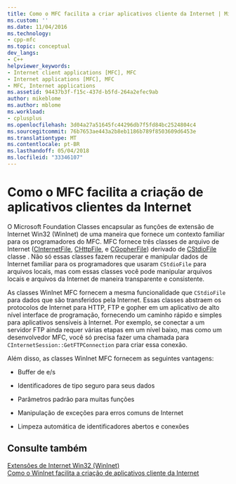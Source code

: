 ```yaml
---
title: Como o MFC facilita a criar aplicativos cliente da Internet | Microsoft Docs
ms.custom: ''
ms.date: 11/04/2016
ms.technology:
- cpp-mfc
ms.topic: conceptual
dev_langs:
- C++
helpviewer_keywords:
- Internet client applications [MFC], MFC
- Internet applications [MFC], MFC
- MFC, Internet applications
ms.assetid: 94437b3f-f15c-437d-b5fd-264a2efec9ab
author: mikeblome
ms.author: mblome
ms.workload:
- cplusplus
ms.openlocfilehash: 3d04a27a51645fc44296db7f5fd84bc2524804c4
ms.sourcegitcommit: 76b7653ae443a2b8eb1186b789f8503609d6453e
ms.translationtype: MT
ms.contentlocale: pt-BR
ms.lasthandoff: 05/04/2018
ms.locfileid: "33346107"
---
```

# <a name="how-mfc-makes-it-easier-to-create-internet-client-applications"></a>Como o MFC facilita a criação de aplicativos clientes da Internet
O Microsoft Foundation Classes encapsular as funções de extensão de Internet Win32 (WinInet) de uma maneira que fornece um contexto familiar para os programadores do MFC. MFC fornece três classes de arquivo de Internet ([CInternetFile](../mfc/reference/cinternetfile-class.md), [CHttpFile](../mfc/reference/chttpfile-class.md), e [CGopherFile](../mfc/reference/cgopherfile-class.md)) derivado de [CStdioFile](../mfc/reference/cstdiofile-class.md) classe . Não só essas classes fazem recuperar e manipular dados de Internet familiar para os programadores que usaram `CStdioFile` para arquivos locais, mas com essas classes você pode manipular arquivos locais e arquivos da Internet de maneira transparente e consistente.  
  
 As classes WinInet MFC fornecem a mesma funcionalidade que `CStdioFile` para dados que são transferidos pela Internet. Essas classes abstraem os protocolos de Internet para HTTP, FTP e gopher em um aplicativo de alto nível interface de programação, fornecendo um caminho rápido e simples para aplicativos sensíveis à Internet. Por exemplo, se conectar a um servidor FTP ainda requer várias etapas em um nível baixo, mas como um desenvolvedor MFC, você só precisa fazer uma chamada para `CInternetSession::GetFTPConnection` para criar essa conexão.  
  
 Além disso, as classes WinInet MFC fornecem as seguintes vantagens:  
  
-   Buffer de e/s  
  
-   Identificadores de tipo seguro para seus dados  
  
-   Parâmetros padrão para muitas funções  
  
-   Manipulação de exceções para erros comuns de Internet  
  
-   Limpeza automática de identificadores abertos e conexões  
  
## <a name="see-also"></a>Consulte também  
 [Extensões de Internet Win32 (WinInet)](../mfc/win32-internet-extensions-wininet.md)   
 [Como o WinInet facilita a criação de aplicativos cliente da Internet](../mfc/how-wininet-makes-it-easier-to-create-internet-client-applications.md)

